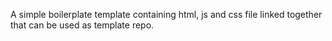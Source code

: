A simple boilerplate template containing html, js and css file linked together that can be used as template repo.